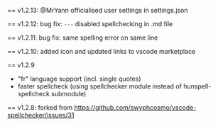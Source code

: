 == v1.2.13: @MrYann officialised user settings in settings.json

== v1.2.12: bug fix: `---` disabled spellchecking in .md file

== v1.2.11: bug fix: same spelling error on same line

== v1.2.10: added icon and updated links to vscode marketplace

== v1.2.9
  * "fr" language support (incl. single quotes)
  * faster spellcheck (using spellchecker module instead of hunspell-spellcheck submodule)

== v1.2.8: forked from https://github.com/swyphcosmo/vscode-spellchecker/issues/31
